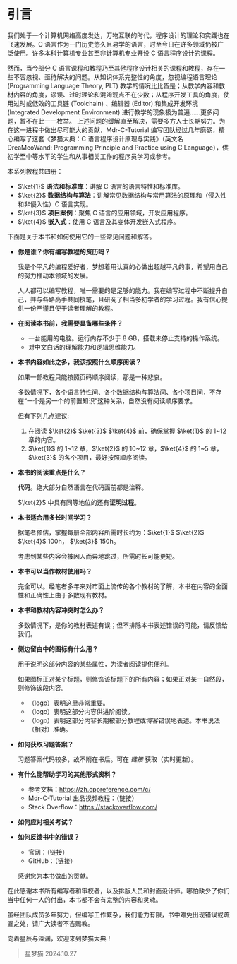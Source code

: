 # 引言

我们处于一个计算机网络高度发达，万物互联的时代，程序设计的理论和实践也在飞速发展。C 语言作为一门历史悠久且易学的语言，时至今日在许多领域仍被广泛使用。许多本科计算机专业甚至非计算机专业开设 C 语言程序设计的课程。

然而，当今部分 C 语言课程和教程乃至其他程序设计相关的课程和教程，存在一些不容忽视、亟待解决的问题。从知识体系完整性的角度，忽视编程语言理论 (Programming Language Theory, PLT) 教学的情况比比皆是；从教学内容和教材内容的角度，谬误、过时理论和混淆观点不在少数；从程序开发工具的角度，使用过时或低效的工具链 (Toolchain) 、编辑器 (Editor) 和集成开发环境 (Integrated Development Environment) 进行教学的现象极为普遍……更多问题，暂不在此一一枚举。
上述问题的缓解直至解决，需要多方人士长期努力。为在这一进程中做出尽可能大的贡献，Mdr-C-Tutorial 编写团队经过几年磨砺，精心编写了这套《梦猫大典：C 语言程序设计原理与实践》（英文名 DreaMeoWand: Programming Principle and Practice using C Language），供初学至中等水平的学生和从事相关工作的程序员学习或参考。

本系列教程共四册：

+ $\ket{1}$ **语法和标准库**：讲解 C 语言的语言特性和标准库。
+ $\ket{2}$ **数据结构与算法**：讲解常见数据结构与常用算法的原理和（侵入性和非侵入性）C 语言实现。
+ $\ket{3}$ **项目案例**：聚焦 C 语言的应用领域，开发应用程序。
+ $\ket{4}$ **嵌入式**：使用 C 语言及其变体开发嵌入式程序。

下面是关于本书和如何使用它的一些常见问题和解答。

+ **你是谁？你有编写教程的资历吗？**
  
  我是个平凡的编程爱好者，梦想着用认真的心做出超越平凡的事，希望用自己的努力推动本领域的发展。

  人人都可以编写教程，唯一需要的是足够的能力。我在编写过程中不断提升自己，并与各路高手共同执笔，且研究了相当多初学者的学习过程。我有信心提供一份严谨且便于读者理解的教程。

+ **在阅读本书前，我需要具备哪些条件？**
  
  + 一台能用的电脑。运行内存不少于 8 GB，搭载未停止支持的操作系统。
  + 对中文白话的理解能力和逻辑思维能力。

+ **本书内容如此之多，我该按照什么顺序阅读？**

  如果一部教程只能按照页码顺序阅读，那是一种悲哀。

  多数情况下，各个语言特性间、各个数据结构与算法间、各个项目间，不存在“一个是另一个的前置知识”这种关系，自然没有阅读顺序要求。

  但有下列几点建议:
  1. 在阅读 $\ket{2}$ $\ket{3}$ $\ket{4}$ 前，确保掌握 $\ket{1}$ 的 1~12 章的内容。
  2. $\ket{1}$ 的 1~12 章，$\ket{2}$ 的 10~12 章，$\ket{4}$ 的 1~5 章，$\ket{3}$ 的各个项目，最好按照顺序阅读。

+ **本书的阅读重点是什么？**
  
  **代码**。绝大部分自然语言在代码面前都是注释。

  $\ket{2}$ 中具有同等地位的还有**证明过程**。

+ **本书适合用多长时间学习？**

  据笔者预估，掌握每册全部内容所需时长约为：$\ket{1}$ $\ket{2}$ $\ket{4}$ 100h， $\ket{3}$ 150h。

  考虑到某些内容会被因人而异地跳过，所需时长可能更短。

+ **本书可以当作教材使用吗？**

  完全可以。经笔者多年来对市面上流传的各个教材的了解，本书在内容的全面性和正确性上由于多数现有教材。

+ **本书和教材内容冲突时怎么办？**

  多数情况下，是你的教材表述有误；但不排除本书表述错误的可能，请反馈给我们。

+ **侧边留白中的图标有什么用？**

  用于说明这部分内容的某些属性，为读者阅读提供便利。

  如果图标正对某个标题，则修饰该标题下的所有内容；如果正对某一自然段，则修饰该段内容。
  + （logo）表明这里非常重要。
  + （logo）表明这部分内容供进阶阅读。
  + （logo）表明这部分内容长期被部分教程或博客错误地表述。本书说法（相对）准确。

+ **如何获取习题答案？**

  习题答案代码较多，故不附在书后。可在 _链接_ 获取（实时更新）。

+ **有什么能帮助学习的其他形式资料？**
  
  + 参考文档：<https://zh.cppreference.com/c/>
  + Mdr-C-Tutorial 出品视频教程：（链接）
  + Stack Overflow：<https://stackoverflow.com/>

+ **如何应对相关考试？**
+ **如何反馈书中的错误？**
  
  + 官网：（链接）
  + GitHub：（链接）

  感谢您为本书做出的贡献。

在此感谢本书所有编写者和审校者，以及排版人员和封面设计师。哪怕缺少了你们当中任何一人的付出，本书都不会有完整的内容和灵魂。

虽经团队成员多年努力，但编写工作繁杂，我们能力有限，书中难免出现错误或疏漏之处，请广大读者不吝赐教。

向着星辰与深渊，欢迎来到梦猫大典！

> 星梦猫 2024.10.27
